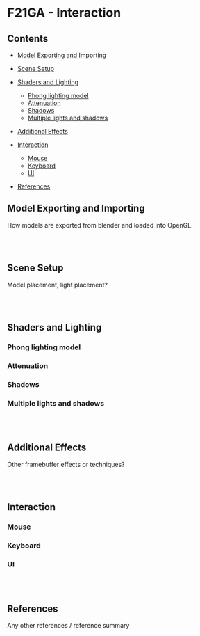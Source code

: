 # F21GA - Interaction

## Contents

- [Model Exporting and Importing](#model-exporting-and-importing)

- [Scene Setup](#scene-setup)

- [Shaders and Lighting](#shaders-and-lighting)

    - [Phong lighting model](#phong-lighting-model)
    - [Attenuation](#attenuation)
    - [Shadows](#shadows)
    - [Multiple lights and shadows](#multiple-lights-and-shadows)

- [Additional Effects](#additional-effects)

- [Interaction](#interaction)
    
    - [Mouse](#mouse)
    - [Keyboard](#keyboard)
    - [UI](#ui)

- [References](#references)


## Model Exporting and Importing

How models are exported from blender and loaded into OpenGL.



<br /><br />

## Scene Setup

Model placement, light placement?




<br /><br />

## Shaders and Lighting

### Phong lighting model

### Attenuation

### Shadows

### Multiple lights and shadows



<br /><br />

## Additional Effects

Other framebuffer effects or techniques?


<br /><br />

## Interaction

### Mouse

### Keyboard

### UI


<br /><br />

## References

Any other references / reference summary